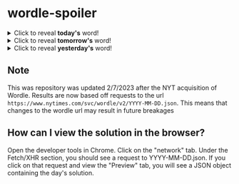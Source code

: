 # wordle-spoiler

<details>
  <summary>Click to reveal <b>today's</b> word!</summary>
  <br>
  <b> syrup </b>
</details>

<details>
  <summary>Click to reveal <b>tomorrow's</b> word!</summary>
  <br>
  <b> worse </b>
</details>

<details>
  <summary>Click to reveal <b>yesterday's</b> word!</summary>
  <br>
  <b> fifty </b>
</details>

## Note
This was repository was updated 2/7/2023 after the NYT acquisition of Wordle. Results are now based off requests to the url `https://www.nytimes.com/svc/wordle/v2/YYYY-MM-DD.json`. This means that changes to the wordle url may result in future breakages

## How can I view the solution in the browser?
Open the developer tools in Chrome. Click on the "network" tab. Under the Fetch/XHR section, you should see a request to YYYY-MM-DD.json. If you click on that request and view the "Preview" tab, you will see a JSON object containing the day's solution.